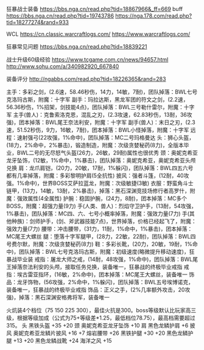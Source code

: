 
狂暴战士装备
https://bbs.nga.cn/read.php?tid=18867966&_ff=669
buff
https://bbs.nga.cn/read.php?tid=19743786
https://nga.178.com/read.php?tid=18277274&rand=933

WCL
https://cn.classic.warcraftlogs.com/
https://www.warcraftlogs.com/

狂暴常见问题
https://bbs.nga.cn/read.php?tid=18839221



战士升级60级经验
https://www.tcgame.com.cn/news/94657.html
http://www.sohu.com/a/340982920_667840



装备评分
http://ngabbs.com/read.php?tid=18226365&rand=283

主手：多彩之剑，(2.6速，58.46秒伤，14力，14敏，7耐)，团队掉落：BWL七号克洛玛古斯，附魔：十字军
副手：玛拉达斯，黑龙军团的符文之剑，(2.2速，56.36秒伤，1%招架，剑技能4点)，团队掉落：BWL三号勒什雷尔，附魔：十字军
主手(兽人)：克鲁索洛克恩，混乱之刃，(2.3攻速，62.83秒伤，13耐，36攻强)，团本掉落：BWL尾王奈法利安，附魔：十字军
副手(兽人)：末日之刃，(2.3速，51.52秒伤，9力，16敏，7耐)，团本掉落：BWL小怪掉落，附魔：十字军
远程：速射强弓(22攻强，1%命中)，团队掉落：MC二号玛格曼达
头：狮心头盔，(18力，2%命中，2%暴击)，锻造制造，附魔：次级贪婪秘药(8力)，全版本毕业，BWL二号的无尽怒气头盔(26力，26敏，29耐)属性也很优秀
颈：奥妮克希亚龙牙坠饰，(12敏，1%命中，1%暴击)，团队掉落：奥妮克希亚，奥妮克希亚头颅兑换
肩：龙爪肩铠，(20力，20敏，17耐，1%躲闪)，团队掉落：BWL四五六号都有几率掉落，附魔：多彩黎明护肩(5全抗性)
披风：强者斗篷，(12耐，40攻强。1%命中)，世界BOSS艾萨拉蓝龙，附魔：次级敏捷(3敏)
衣服：野蛮角斗士链甲，(13力，14敏，13耐，2%暴击)，掉落：黑石深渊竞技场修行者高罗什，附魔：强效属性(4全属性)
护腕：稳固护腕，(24力，8耐)，团本掉落：MC多个BOSS，附魔：超强力量(9力)
手(人类、兽人)：烈焰守卫护手，(13耐，54攻强，1%暴击)，团队掉落：MC四、六、七号小概率掉落，附魔：强效力量(7力)
手(其他种族)：剑师护手，(剑、斧武器技能7点)，世界掉落，价格已经起飞了，附魔：强效力量(7力)
腰带：冲击腰带，(31力，11耐，1%命中，1%暴击)，团本掉落：MC尾王大螺丝
腿：堕落十字军腿甲，(28力，22敏，22耐)，团队掉落：BWL四号费尔默，附魔：次级贪婪秘药(8力)
鞋：多彩长靴，(20力，20敏，19耐，1%命中)，团队掉落：BWL七号克洛玛古斯，附魔：初级速度(略微提升移动速度)，狂暴战毕业装
戒指：屠龙大师之戒，(14耐，48攻强，1%命中)，团队掉落：BWL尾王掉落奈法利安的头颅，接取任务兑换，装备唯一，狂暴战的终极毕业戒指
戒指：埃古雷亚指环，(16敏，2%命中)，团本掉落：MC尾王大螺丝，装备唯一
饰品：龙牙饰物，(56攻强，2%命中，1%躲闪)，团队掉落：BWL五号埃博诺克，装备唯一，狂暴战的终极毕业戒指
饰品：正义之手，(2%几率额外攻击，20攻强)，掉落：黑石深渊安格弗将军，装备唯一


火炕装4个档位（75 150 225 300），最佳火抗是300。boss等级默认比玩家高三级，根据等级加成（公式为75+等级差*1.25，最低档位78.75），最高档需要超过315。
头    黑铁头盔  +35 +20
颈    奥妮克希亚龙牙坠饰 +10
肩    黑色龙鳞护肩  +6
披风  奥妮克希亚龙鳞片披风 +16 +7
      熔岩腰带  +26
      黑铁护腿  +30 +20    黑色龙鳞护腿 +13 +20
      黑色龙鳞战靴  +24
      海洋之风  +15

 